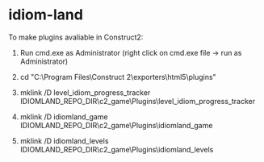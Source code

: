 idiom-land
==========

To make plugins avaliable in Construct2:
1. Run cmd.exe as Administrator (right click on cmd.exe file -> run as Administrator)
2. cd "C:\Program Files\Construct 2\exporters\html5\plugins"

3. mklink /D level_idiom_progress_tracker IDIOMLAND_REPO_DIR\c2_game\Plugins\level_idiom_progress_tracker
4. mklink /D idiomland_game IDIOMLAND_REPO_DIR\c2_game\Plugins\idiomland_game
5. mklink /D idiomland_levels IDIOMLAND_REPO_DIR\c2_game\Plugins\idiomland_levels
